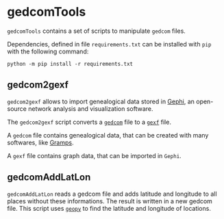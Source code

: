 # gedcomTools

`gedcomTools` contains a set of scripts to manipulate `gedcom`
files.

Dependencies, defined in file `requirements.txt` can be installed with `pip` with the following command:

```
python -m pip install -r requirements.txt
```


## gedcom2gexf

`gedcom2gexf` allows to import genealogical data stored
in [Gephi](https://gephi.org),
an open-source network analysis and visualization software.

The `gedcom2gexf` script converts
a [`gedcom`](https://en.wikipedia.org/wiki/GEDCOM) file to
a [`gexf`](https://gephi.org/gexf/format) file.

A `gedcom` file contains genealogical data, that can be created
with many softwares, like [Gramps](https://gramps-project.org).

A `gexf` file contains graph data, that can be imported in `Gephi`.

## gedcomAddLatLon

`gedcomAddLatLon` reads a gedcom file and adds latitude
and longitude to all places without these informations.
The result is written in a new gedcom file.
This script uses [`geopy`](https://github.com/geopy/geopy)
to find the latitude and longitude
of locations.
